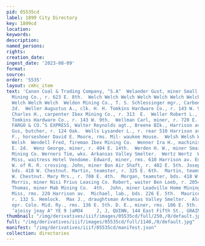 ```yaml
---
pid: 05535cd
label: 1899 City Directory
key: 1899cd
location: 
keywords: 
description: 
named_persons: 
rights: 
creation_date: 
ingest_date: '2023-08-09'
format: 
source: 
order: '5535'
layout: cmhc_item
text: 'Canon Coal & Trading Company, "S.A"  Welander Gust, miner Small Hopes Cons.
  Mining Co., r. 623 E. 8th.  Welch Welch Welch Welch Welch Welch Welch Welch Welch
  Welch Welch Welch  Weldon Mining Co., T. S. Schlessinger mgr., Carbonate Hill and
  2d.  Weller Augustus A., clk. H. H. Tomkins Hardware Co., r. 143 W. 9th.  Weller
  Charles H., carpenter Ibex Mining Co., r. 313  E.  Weller Robert L., clk. H. H.
  Tomkins Hardware Co., r. 143 W. 9th.  Wellman Carl, miner, r. 720 E. 6th.  WELLS,
  FARGO & CO.’S EXPRESS, Walter Reynolds agt., Breene BIk., Harrison av. cor. 4th.  Wells
  Gus, butcher, r. 124 Oak.  Wells Lysander L., r. rear 510 Harrison av.  Wells James
  F., horseshoer David E. Moore, rms. Mil- waukee House.  Welsh Welsh Welsh Welsh
  Welsh  Wendell Fred, fireman Ibex Mining Co.  Wenner Ira H., machinist, r. 1153
  E. 2d.  Wenz George, miner, r. 404 E. 14th.  Werden H. W., miner Smail Hopes Cons.
  Mining Co. Werners Tim, wks. Arkansas Valley Smelter.  Wertz Wertz  WEL 305 WER     Agnes
  Miss, waitress Hotel Vendome. Edward, miner, rms. 610 Harrison av. Edward, r. Elm,
  W. of R. R. crossing. John, miner Bon Air Shaft, r. 402 E. 5th. Joseph, teamster,
  bds. 418 W. Chestnut. Martin, teamster, r. 325 E. 6th.  Martin, teamster, bds. 418
  W. Chestnut. Mary Mrs., r. 708 E. 4th.  Morgan, teamster, bds. 418 W. Chestnut.
  Morris, miner Nisi Prius Leasing Co. Robert, waiter Ben Loeb, r. 2054 Harrison av.
  Thomas, miner Mab Mining Co.  4th.  John, miner Leadville Home Mining Co.  Kittie
  Miss, rms. 220 Harrison av.  Michael, lab., bds. 226 E. 5th.  Maurice J., miner,
  r. 132 S. Hemlock.  Max J., draughtsman Arkansas Valley Smelter.  Alonzo F., tel.
  opr. Colo. Mid. Ry., rms. 136 E. 5th. D. E., miner, rms. 186 E. 5th.  sue] ‘aouesnsuy
  ‘ajeisy jeay A" YE 9 |aMO4     J, J, QUINN, 144 East Fifth St., GRAINING '
thumbnail: "/img/derivatives/iiif/images/05535cd/full/250,/0/default.jpg"
full: "/img/derivatives/iiif/images/05535cd/full/1140,/0/default.jpg"
manifest: "/img/derivatives/iiif/05535cd/manifest.json"
collection: directories
---
```

